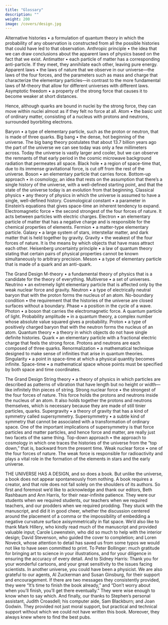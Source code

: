```yaml
---
title: "Glossary"
description: ""
weight: 200
image: /covers/design.jpg
---
```




Alternative histories • a formulation of quantum theory in which the probability of any observation is
constructed from all the possible histories that could have led to that observation.
Anthropic principle • the idea that we can draw conclusions about the apparent laws of physics based on
the fact that we exist.
Antimatter • each particle of matter has a corresponding anti-particle. If they meet, they annihilate each
other, leaving pure energy.
Apparent laws • the laws of nature that we observe in our universe—the laws of the four forces, and the
parameters such as mass and charge that characterize the elementary particles—in contrast to the more
fundamental laws of M-theory that allow for different universes with different laws.
Asymptotic freedom • a property of the strong force that causes it to become weaker at short distances.

Hence, although quarks are bound in nuclei by the strong force, they can move within nuclei almost as if they felt no force at all.
Atom • the basic unit of ordinary matter, consisting of a nucleus with protons and neutrons, surrounded byorbiting electrons.

Baryon • a type of elementary particle, such as the proton or neutron, that is made of three quarks.
Big bang • the dense, hot beginning of the universe. The big bang theory postulates that about 13.7 billion
years ago the part of the universe we can see today was only a few millimeters across. Today the universe
is vastly larger and cooler, but we can observe the remnants of that early period in the cosmic microwave
background radiation that permeates all space.
Black hole • a region of space-time that, due to its immense gravitational force, is cut off from the rest of the universe.
Boson • an elementary particle that carries force.
Bottom-up approach • in cosmology, an idea that rests on the assumption that there’s a single history of
the universe, with a well-defined starting point, and that the state of the universe today is an evolution from
that beginning.
Classical physics • any theory of physics in which the universe is assumed to have a single, well-defined
history.
Cosmological constant • a parameter in Einstein’s equations that gives space-time an inherent tendency to
expand.
Electromagnetic force • the second strongest of the four forces of nature. It acts between particles with
electric charges.
Electron • an elementary particle of matter that has a negative charge and is responsible for the chemical
properties of elements.
Fermion • a matter-type elementary particle.
Galaxy • a large system of stars, interstellar matter, and dark matter that is held together by gravity.
Gravity • the weakest of the four forces of nature. It is the means by which objects that have mass attract
each other.
Heisenberg uncertainty principle • a law of quantum theory stating that certain pairs of physical
properties cannot be known simultaneously to arbitrary precision.
Meson • a type of elementary particle that is made of a quark and an anti-quark.

The Grand Design
M-theory • a fundamental theory of physics that is a candidate for the theory of everything.
Multiverse • a set of universes.
Neutrino • an extremely light elementary particle that is affected only by the weak nuclear force and
gravity.
Neutron • a type of electrically neutral baryon that with the proton forms the nucleus of an atom.
No-boundary condition • the requirement that the histories of the universe are closed surfaces without a
boundary.
Phase • a position in the cycle of a wave.
Photon • a boson that carries the electromagnetic force. A quantum particle of light.
Probability amplitude • in a quantum theory, a complex number whose absolute value squared gives a
probability.
Proton • a type of positively charged baryon that with the neutron forms the nucleus of an atom.
Quantum theory • a theory in which objects do not have single definite histories.
Quark • an elementary particle with a fractional electric charge that feels the strong force. Protons and
neutrons are each composed of three quarks.
Renormalization • a mathematical technique designed to make sense of infinities that arise in quantum
theories.
Singularity • a point in space-time at which a physical quantity becomes infinite.
Space-time • a mathematical space whose points must be specified by both space and time coordinates.

The Grand Design
String theory • a theory of physics in which particles are described as patterns of vibration that have
length but no height or width—like infinitely thin pieces of string.
Strong nuclear force • the strongest of the four forces of nature. This force holds the protons and neutrons
inside the nucleus of an atom. It also holds together the protons and neutrons themselves, which is
necessary because they are made of still tinier particles, quarks.
Supergravity • a theory of gravity that has a kind of symmetry called supersymmetry.
Supersymmetry • a subtle kind of symmetry that cannot be associated with a transformation of ordinary
space. One of the important implications of supersymmetry is that force particles and matter particles, and
hence force and matter, are really just two facets of the same thing.
Top-down approach • the approach to cosmology in which one traces the histories of the universe from
the “top down,” that is, backward from the present time.
Weak nuclear force • one of the four forces of nature. The weak force is responsible for radioactivity and plays a vital role in the formation of the elements in stars and the early universe.

THE UNIVERSE HAS A DESIGN, and so does a book. But unlike the universe, a book does not appear
spontaneously from nothing. A book requires a creator, and that role does not fall solely on the shoulders
of its authors. So first and foremost we’d like to acknowledge and thank our editors, Beth Rashbaum and
Ann Harris, for their near-infinite patience. They were our students when we required students, our
teachers when we required teachers, and our prodders when we required prodding. They stuck with the
manuscript, and did it in good cheer, whether the discussion centered around the placement of a comma or
the impossibility of embedding a negative curvature surface axisymmetrically in flat space. We’d also like
to thank Mark Hillery, who kindly read much of the manuscript and provided valuable input; Carole
Lowenstein, who did so much to help with the interior design; David Stevenson, who guided the cover to
completion; and Loren Noveck, whose attention to detail has saved us from some typos we would not like
to have seen committed to print. To Peter Bollinger: much gratitude for bringing art to science in your
illustrations, and for your diligence in ensuring the accuracy of every detail. And to Sidney Harris: Thank
you for your wonderful cartoons, and your great sensitivity to the issues facing scientists. In another
universe, you could have been a physicist. We are also grateful to our agents, Al Zuckerman and Susan
Ginsburg, for their support and encouragement. If there are two messages they consistently provided, they
were “It’s time to finish the book already,” and “Don’t worry about when you’ll finish, you’ll get there
eventually.” They were wise enough to know when to say which. And finally, our thanks to Stephen’s
personal assistant, Judith Croasdell; his computer aide, Sam Blackburn; and Joan Godwin. They provided
not just moral support, but practical and technical support without which we could not have written this
book. Moreover, they always knew where to find the best pubs.

